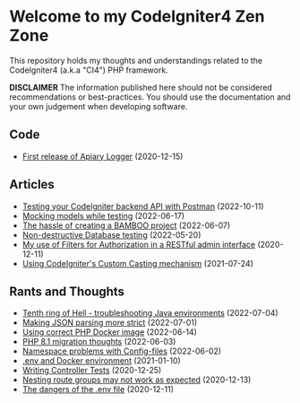 # Welcome to my CodeIgniter4 Zen Zone

This repository holds my thoughts and understandings related to the CodeIgniter4 (a.k.a "CI4") PHP framework.

**DISCLAIMER** The information published here should not be considered recommendations or best-practices. You should use the documentation and your own judgement when developing software.


## Code

* [First release of Apiary Logger](code/apiary-logger.md) (2020-12-15)

## Articles

* [Testing your CodeIgniter backend API with Postman](postman-testing/testing-backend-with-postman.md) (2022-10-11)
* [Mocking models while testing](db-testing/mocking-models.md) (2022-06-17)
* [The hassle of creating a BAMBOO project](creating-bamboo/) (2022-06-07)
* [Non-destructive Database testing](db-testing/non-destrive-db-testing.md) (2022-05-20)
* [My use of Filters for Authorization in a RESTful admin interface](routing-filters/) (2020-12-11)
* [Using CodeIgniter's Custom Casting mechanism](casting/) (2021-07-24)

## Rants and Thoughts

* [Tenth ring of Hell - troubleshooting Java environments](rants/tenth-ring-of-hell.md) (2022-07-04)
* [Making JSON parsing more strict](rants/stricter-json.md) (2022-07-01)
* [Using correct PHP Docker image](rants/using-correct-php-docker.md) (2022-06-14)
* [PHP 8.1 migration thoughts](rants/php-81-features.md) (2022-06-03)
* [Namespace problems with Config-files](rants/namespace-problems.md) (2022-06-02)
* [.env and Docker environment](rants/dotenv-and-docker.md) (2021-01-10)
* [Writing Controller Tests](rants/controller-tests.md) (2020-12-25)
* [Nesting route groups may not work as expected](rants/nesting-route-groups.md) (2020-12-13)
* [The dangers of the .env file](rants/dangers-of-env-file.md) (2020-12-11)